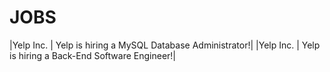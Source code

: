 # JOBS

|Yelp Inc. | Yelp is hiring a MySQL Database Administrator!|
|Yelp Inc. | Yelp is hiring a Back-End Software Engineer!|
